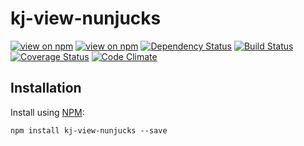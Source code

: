 # kj-view-nunjucks
[![view on npm](http://img.shields.io/npm/v/kj-view-nunjucks.svg)](https://www.npmjs.org/package/kj-view-nunjucks)
[![view on npm](https://img.shields.io/npm/dm/kj-view-nunjucks.svg)](https://www.npmjs.org/package/kj-view-nunjucks)
[![Dependency Status](https://david-dm.org/ronelliott/kj-view-nunjucks.svg)](https://david-dm.org/ronelliott/kj-view-nunjucks)
[![Build Status](https://travis-ci.org/ronelliott/kj-view-nunjucks.png)](https://travis-ci.org/ronelliott/kj-view-nunjucks)
[![Coverage Status](https://coveralls.io/repos/ronelliott/kj-view-nunjucks/badge.svg?branch=master)](https://coveralls.io/r/ronelliott/kj-view-nunjucks?branch=master)
[![Code Climate](https://codeclimate.com/github/ronelliott/kj-view-nunjucks/badges/gpa.svg)](https://codeclimate.com/github/ronelliott/kj-view-nunjucks)


## Installation
Install using [NPM](https://github.com/isaacs/npm):

    npm install kj-view-nunjucks --save
